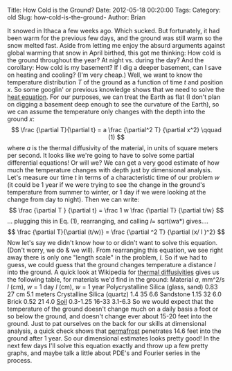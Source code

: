 Title: How Cold is the Ground?
Date: 2012-05-18 00:20:00
Tags: 
Category: old
Slug: how-cold-is-the-ground-
Author: Brian


It snowed in Ithaca a few weeks ago. Which sucked. But fortunately, it
had been warm for the previous few days, and the ground was still warm
so the snow melted fast. Aside from letting me enjoy the absurd
arguments against global warming that snow in April birthed, this got me
thinking: How cold is the ground throughout the year? At night vs.
during the day? And the corollary: How cold is my basement? If I dig a
deeper basement, can I save on heating and cooling? (I'm very cheap.)
Well, we want to know the temperature distribution *T* of the ground as
a function of time *t* and position *x*. So some googlin' or previous
knowledge shows that we need to solve the [heat
equation](http://en.wikipedia.org/wiki/Heat_equation). For our purposes,
we can treat the Earth as flat (I don't plan on digging a basement deep
enough to see the curvature of the Earth), so we can assume the
temperature only changes with the depth into the ground *x*: $$ \frac
{\partial T}{\partial t} = a \frac {\partial^2 T} {\partial x^2}
\qquad (1) $$ where *a* is the thermal diffusivity of the material, in
units of square meters per second. It looks like we're going to have to
solve some partial differential equations! Or will we? We can get a very
good estimate of how much the temperature changes with depth just by
dimensional analysis. Let's measure our time *t* in terms of a
characteristic time of our problem *w* (it could be 1 year if we were
trying to see the change in the ground's temperature from summer to
winter, or 1 day if we were looking at the change from day to night).
Then we can write: $$ \frac {\partial T } {\partial t} = \frac 1 w
\frac {\partial T} {\partial t/w} $$ ... plugging this in Eq. (1),
rearranging, and calling *l*= sqrt(*w*a*) gives.... $$ \frac
{\partial T}{\partial (t/w)} = \frac {\partial ^2 T} {\partial (x/
l )^2} $$ Now let's say we didn't know how to or didn't want to solve
this equation. (Don't worry, we do & we will). From rearranging this
equation, we see right away there is only one "length scale" in the
problem, *l*. So if we had to guess, we could guess that the ground
changes temperature a distance *l* into the ground. A quick look at
Wikipedia for [thermal
diffusivities](http://en.wikipedia.org/wiki/Thermal_diffusivity) gives
us the following table, for materials we'd find in the ground:
Material
*a*, mm^2/s
*l* (cm), *w* = 1 day
*l* (cm), *w* = 1 year
Polycrystalline Silica (glass, sand)
0.83
27 cm
5.1 meters
Crystalline Silica (quartz)
1.4
35
6.6
Sandstone
1.15
32
6.0
Brick
0.52
21
4.0
[Soil](http://soilphysics.okstate.edu/software/SoilTemperature/document.pdf)
0.3-1.25
16-33
3.1-6.3
So we would expect that the temperature of the ground doesn't change
much on a daily basis a foot or so below the ground, and doesn't change
ever about 15-20 feet into the ground. Just to pat ourselves on the back
for our skills at dimensional analysis, a quick check shows that
[permafrost](http://en.wikipedia.org/wiki/Permafrost#Time_to_form_deep_permafrost)
penetrates 14.6 feet into the ground after 1 year. So our dimensional
estimates looks pretty good! In the next few days I'll solve this
equation exactly and throw up a few pretty graphs, and maybe talk a
little about PDE's and Fourier series in the process.
